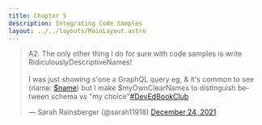 ```yaml
---
title: Chapter 5
description: Integrating Code Samples
layout: ../../layouts/MainLayout.astro
---
```

<blockquote class="twitter-tweet" data-dnt="true"><p lang="en" dir="ltr">A2. The only other thing I do for sure with code samples is write RidiculouslyDescriptiveNames!<br><br>I was just showing s&#39;one a GraphQL query eg, &amp; it&#39;s common to see (name: <a href="https://twitter.com/search?q=%24name&amp;src=ctag&amp;ref_src=twsrc%5Etfw">$name</a>) but I make $myOwnClearNames to distinguish between schema vs &quot;my choice&quot;<a href="https://twitter.com/hashtag/DevEdBookClub?src=hash&amp;ref_src=twsrc%5Etfw">#DevEdBookClub</a></p>&mdash; Sarah Rainsberger (@sarah11918) <a href="https://twitter.com/sarah11918/status/1474205384323780620?ref_src=twsrc%5Etfw">December 24, 2021</a></blockquote><script async src="https://platform.twitter.com/widgets.js" charset="utf-8"></script>